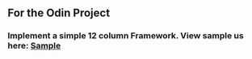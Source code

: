 ## For the Odin Project
### Implement a simple 12 column Framework.  View sample us here: [Sample](https://theghall.github.io/odin-framework/example/index.html)
